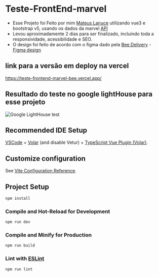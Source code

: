 # Teste-FrontEnd-marvel

- Esse Projeto foi Feito por mim [Mateus Lanuce](https://github.com/mateus-lanuce) utilizando vue3 e bootstrap v5, usando os dados da marvel [API](https://developer.marvel.com/docs)
- Levou aproximadamente 2 dias para ser finalizado, incluindo toda a responsividade, acessibilidade e SEO.
- O design foi feito de acordo com o figma dado pela [Bee Delivery](https://www.beedelivery.com.br/) - [Figma design](https://www.figma.com/file/b21cB6Ph702fL11DqwoyWP/Teste-Frontend---Bee-Delivery?type=design&node-id=2-2&mode=design&t=3U9mo2tpqc08ckd9-0)

## link para a versão em deploy na vercel
https://teste-frontend-marvel-bee.vercel.app/

## Resultado do teste no google lightHouse para esse projeto
![Google LightHouse test]()

## Recommended IDE Setup

[VSCode](https://code.visualstudio.com/) + [Volar](https://marketplace.visualstudio.com/items?itemName=Vue.volar) (and disable Vetur) + [TypeScript Vue Plugin (Volar)](https://marketplace.visualstudio.com/items?itemName=Vue.vscode-typescript-vue-plugin).

## Customize configuration

See [Vite Configuration Reference](https://vitejs.dev/config/).

## Project Setup

```sh
npm install
```

### Compile and Hot-Reload for Development

```sh
npm run dev
```

### Compile and Minify for Production

```sh
npm run build
```

### Lint with [ESLint](https://eslint.org/)

```sh
npm run lint
```
